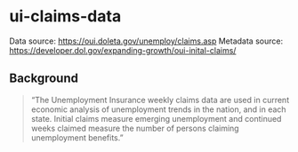 # ui-claims-data

Data source: https://oui.doleta.gov/unemploy/claims.asp 
Metadata source: https://developer.dol.gov/expanding-growth/oui-inital-claims/

## Background
>  “The Unemployment Insurance weekly claims data are used in current economic analysis of unemployment trends in the nation, and in each state. Initial claims measure emerging unemployment and continued weeks claimed measure the number of persons claiming unemployment benefits.”
